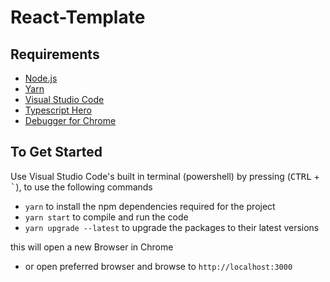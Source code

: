 # React-Template

## Requirements

* [Node.js](https://nodejs.org/en/)
* [Yarn](https://yarnpkg.com/en/)
* [Visual Studio Code](https://code.visualstudio.com/)
 * [Typescript Hero](https://marketplace.visualstudio.com/items?itemName=rbbit.typescript-hero)
 * [Debugger for Chrome](https://marketplace.visualstudio.com/items?itemName=msjsdiag.debugger-for-chrome)

## To Get Started

Use Visual Studio Code's built in terminal (powershell) by pressing (<kbd>CTRL</kbd> + <kbd>`</kbd>), to use the following commands
* `yarn` to install the npm dependencies required for the project
* `yarn start` to compile and run the code
* `yarn upgrade --latest` to upgrade the packages to their latest versions

this will open a new Browser in Chrome
* or open preferred browser and browse to `http://localhost:3000`